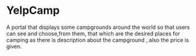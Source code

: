 # YelpCamp
A portal that displays some campgrounds around the world so that users can see and choose,from them, that which are the desired places for camping as there is description about the campground , also the price is given.
